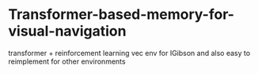 # Transformer-based-memory-for-visual-navigation
transformer + reinforcement learning
vec env for IGibson and also easy to reimplement for other environments
